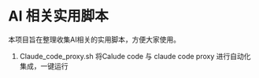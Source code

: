 # AI 相关实用脚本

本项目旨在整理收集AI相关的实用脚本，方便大家使用。

1. Claude_code_proxy.sh
   将Calude code 与 claude code proxy 进行自动化集成，一键运行
